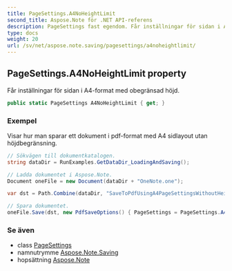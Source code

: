 ```yaml
---
title: PageSettings.A4NoHeightLimit
second_title: Aspose.Note för .NET API-referens
description: PageSettings fast egendom. Får inställningar för sidan i A4format med obegränsad höjd.
type: docs
weight: 20
url: /sv/net/aspose.note.saving/pagesettings/a4noheightlimit/
---
```

## PageSettings.A4NoHeightLimit property

Får inställningar för sidan i A4-format med obegränsad höjd.

```csharp
public static PageSettings A4NoHeightLimit { get; }
```

### Exempel

Visar hur man sparar ett dokument i pdf-format med A4 sidlayout utan höjdbegränsning.

```csharp
// Sökvägen till dokumentkatalogen.
string dataDir = RunExamples.GetDataDir_LoadingAndSaving();

// Ladda dokumentet i Aspose.Note.
Document oneFile = new Document(dataDir + "OneNote.one");

var dst = Path.Combine(dataDir, "SaveToPdfUsingA4PageSettingsWithoutHeightLimit.pdf");

// Spara dokumentet.
oneFile.Save(dst, new PdfSaveOptions() { PageSettings = PageSettings.A4NoHeightLimit });
```

### Se även

* class [PageSettings](../)
* namnutrymme [Aspose.Note.Saving](../../pagesettings/)
* hopsättning [Aspose.Note](../../../)


